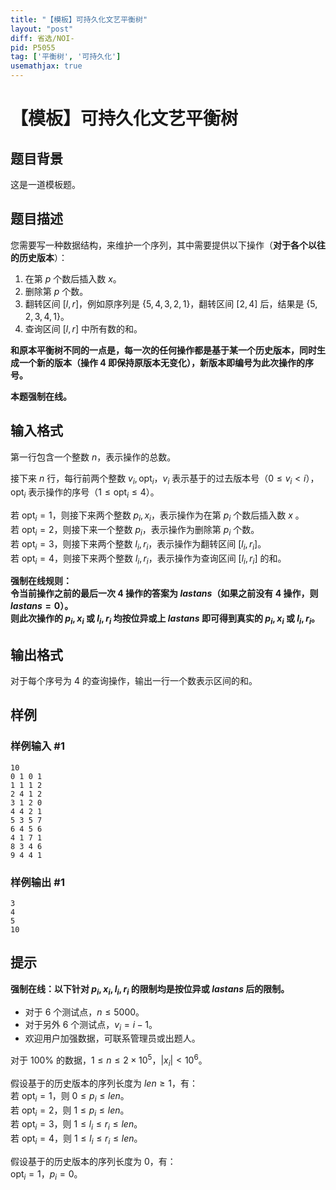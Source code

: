 ```yaml
---
title: "【模板】可持久化文艺平衡树"
layout: "post"
diff: 省选/NOI-
pid: P5055
tag: ['平衡树', '可持久化']
usemathjax: true
---
```


# 【模板】可持久化文艺平衡树
## 题目背景

这是一道模板题。
## 题目描述

您需要写一种数据结构，来维护一个序列，其中需要提供以下操作（**对于各个以往的历史版本**）：

1. 在第 $p$ 个数后插入数 $x$。
2. 删除第 $p$ 个数。
3. 翻转区间 $[l,r]$，例如原序列是 $\{5,4,3,2,1\}$，翻转区间 $[2,4]$ 后，结果是 $\{5,2,3,4,1\}$。
4. 查询区间 $[l,r]$ 中所有数的和。

**和原本平衡树不同的一点是，每一次的任何操作都是基于某一个历史版本，同时生成一个新的版本（操作 $4$ 即保持原版本无变化），新版本即编号为此次操作的序号。**

**本题强制在线。**
## 输入格式

第一行包含一个整数 $n$，表示操作的总数。

接下来 $n$ 行，每行前两个整数 $v_i, \mathrm{opt}_i$，$v_i$ 表示基于的过去版本号（$0 \le v_i < i$），$\mathrm{opt}_i$ 表示操作的序号（$1 \le \mathrm{opt}_i \le 4$）。

若 $\mathrm{opt}_i=1$，则接下来两个整数 $p_i, x_i$，表示操作为在第 $p_i$ 个数后插入数 $x$ 。  
若 $\mathrm{opt}_i=2$，则接下来一个整数 $p_i$，表示操作为删除第 $p_i$ 个数。  
若 $\mathrm{opt}_i=3$，则接下来两个整数 $l_i, r_i$，表示操作为翻转区间 $[l_i, r_i]$。  
若 $\mathrm{opt}_i=4$，则接下来两个整数 $l_i, r_i$，表示操作为查询区间 $[l_i, r_i]$ 的和。

**强制在线规则：**  
**令当前操作之前的最后一次 $4$ 操作的答案为 $lastans$（如果之前没有 $4$ 操作，则 $lastans=0$）。**  
**则此次操作的 $p_i,x_i$ 或 $l_i,r_i$ 均按位异或上 $lastans$ 即可得到真实的 $p_i,x_i$ 或 $l_i,r_i$。**
## 输出格式

对于每个序号为 $4$ 的查询操作，输出一行一个数表示区间的和。
## 样例

### 样例输入 #1
```
10
0 1 0 1
1 1 1 2
2 4 1 2
3 1 2 0
4 4 2 1
5 3 5 7
6 4 5 6
4 1 7 1
8 3 4 6
9 4 4 1
```
### 样例输出 #1
```
3
4
5
10
```
## 提示

**强制在线：以下针对 $p_i, x_i, l_i, r_i$ 的限制均是按位异或 $lastans$ 后的限制。**

- 对于 $6$ 个测试点，$n \le 5000$。
- 对于另外 $6$ 个测试点，$v_i = i - 1$。
- 欢迎用户加强数据，可联系管理员或出题人。

对于 $100\%$ 的数据，$1 \le n \le 2 \times {10}^5$，$|x_i| < {10}^6$。

假设基于的历史版本的序列长度为 $len \ge 1$，有：  
若 $\mathrm{opt}_i=1$，则 $0 \le p_i \le len$。  
若 $\mathrm{opt}_i=2$，则 $1 \le p_i \le len$。  
若 $\mathrm{opt}_i=3$，则 $1 \le l_i \le r_i \le len$。  
若 $\mathrm{opt}_i=4$，则 $1 \le l_i \le r_i \le len$。

假设基于的历史版本的序列长度为 $0$，有：  
$\mathrm{opt}_i=1$，$p_i=0$。
